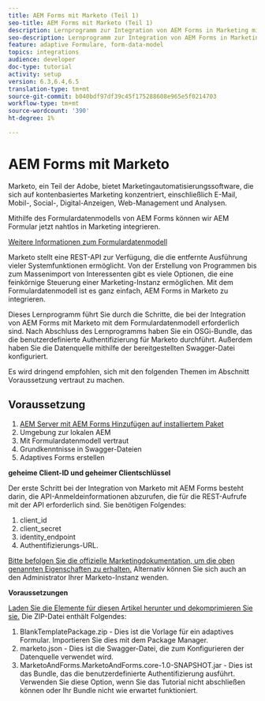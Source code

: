 ```yaml
---
title: AEM Forms mit Marketo (Teil 1)
seo-title: AEM Forms mit Marketo (Teil 1)
description: Lernprogramm zur Integration von AEM Forms in Marketing mit dem AEM Forms-Formulardatenmodell.
seo-description: Lernprogramm zur Integration von AEM Forms in Marketing mit dem AEM Forms-Formulardatenmodell.
feature: adaptive Formulare, form-data-model
topics: integrations
audience: developer
doc-type: tutorial
activity: setup
version: 6.3,6.4,6.5
translation-type: tm+mt
source-git-commit: b040bdf97df39c45f175288608e965e5f0214703
workflow-type: tm+mt
source-wordcount: '390'
ht-degree: 1%

---
```



# AEM Forms mit Marketo

Marketo, ein Teil der Adobe, bietet Marketingautomatisierungssoftware, die sich auf kontenbasiertes Marketing konzentriert, einschließlich E-Mail, Mobil-, Social-, Digital-Anzeigen, Web-Management und Analysen.

Mithilfe des Formulardatenmodells von AEM Forms können wir AEM Formular jetzt nahtlos in Marketing integrieren.

[Weitere Informationen zum Formulardatenmodell](https://helpx.adobe.com/experience-manager/6-5/forms/using/data-integration.html)

Marketo stellt eine REST-API zur Verfügung, die die entfernte Ausführung vieler Systemfunktionen ermöglicht. Von der Erstellung von Programmen bis zum Massenimport von Interessenten gibt es viele Optionen, die eine feinkörnige Steuerung einer Marketing-Instanz ermöglichen. Mit dem Formulardatenmodell ist es ganz einfach, AEM Forms in Marketo zu integrieren.

Dieses Lernprogramm führt Sie durch die Schritte, die bei der Integration von AEM Forms mit Marketo mit dem Formulardatenmodell erforderlich sind. Nach Abschluss des Lernprogramms haben Sie ein OSGi-Bundle, das die benutzerdefinierte Authentifizierung für Marketo durchführt. Außerdem haben Sie die Datenquelle mithilfe der bereitgestellten Swagger-Datei konfiguriert.

Es wird dringend empfohlen, sich mit den folgenden Themen im Abschnitt Voraussetzung vertraut zu machen.

## Voraussetzung

1. [AEM Server mit AEM Forms Hinzufügen auf installiertem Paket](/help/forms/adaptive-forms/installing-aem-form-on-windows-tutorial-use.md)
1. Umgebung zur lokalen AEM
1. Mit Formulardatenmodell vertraut
1. Grundkenntnisse in Swagger-Dateien
1. Adaptives Forms erstellen

**geheime Client-ID und geheimer Clientschlüssel**

Der erste Schritt bei der Integration von Marketo mit AEM Forms besteht darin, die API-Anmeldeinformationen abzurufen, die für die REST-Aufrufe mit der API erforderlich sind. Sie benötigen Folgendes:

1. client_id
1. client_secret
1. identity_endpoint
1. Authentifizierungs-URL.

[Bitte befolgen Sie die offizielle Marketingdokumentation, um die oben genannten Eigenschaften zu erhalten.](https://developers.marketo.com/rest-api/) Alternativ können Sie sich auch an den Administrator Ihrer Marketo-Instanz wenden.

**Voraussetzungen**

[Laden Sie die Elemente für diesen Artikel herunter und dekomprimieren Sie sie.](assets/aemformsandmarketo.zip) Die ZIP-Datei enthält Folgendes:

1. BlankTemplatePackage.zip - Dies ist die Vorlage für ein adaptives Formular. Importieren Sie dies mit dem Package Manager.
1. marketo.json - Dies ist die Swagger-Datei, die zum Konfigurieren der Datenquelle verwendet wird.
1. MarketoAndForms.MarketoAndForms.core-1.0-SNAPSHOT.jar - Dies ist das Bundle, das die benutzerdefinierte Authentifizierung ausführt. Verwenden Sie diese Option, wenn Sie das Tutorial nicht abschließen können oder Ihr Bundle nicht wie erwartet funktioniert.
